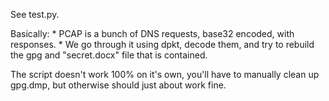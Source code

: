 See test.py.

Basically:
	* PCAP is a bunch of DNS requests, base32 encoded, with responses.
	* We go through it using dpkt, decode them, and try to rebuild the gpg and "secret.docx" file that is contained.

The script doesn't work 100% on it's own, you'll have to manually clean up gpg.dmp, but otherwise should just about work fine.
